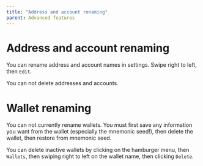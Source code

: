 ```yaml
---
title: "Address and account renaming"
parent: Advanced features
---
```


# Address and account renaming

You can rename address and account names in settings. Swipe right to left, then `Edit`.

You can not delete addresses and accounts.

# Wallet renaming

You can not currently rename wallets. You must first save any information you want from the wallet (especially the mnemonic seed!), then delete the wallet, then restore from mnemonic seed.

You can delete inactive wallets by clicking on the hamburger menu, then `Wallets`, then swiping right to left on the wallet name, then clicking `Delete`.
